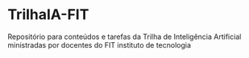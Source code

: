 # TrilhaIA-FIT
Repositório para conteúdos e tarefas da Trilha de Inteligência Artificial ministradas por docentes do FIT instituto de tecnologia
